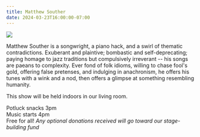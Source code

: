 ```yaml
---
title: Matthew Souther
date: 2024-03-23T16:00:00-07:00
---
```


![](https://s3.us-west-2.amazonaws.com/stickyplum.com/2024-03-23_Matthew_Souther.jpg)

Matthew Souther is a songwright, a piano hack, and a swirl of thematic
contradictions. Exuberant and plaintive; bombastic and self-deprecating;
paying homage to jazz traditions but compulsively irreverant -- his
songs are paeans to complexity. Ever fond of folk idioms, willing to
chase fool's gold, offering false pretenses, and indulging in
anachronism, he offers his tunes with a wink and a nod, then offers a
glimpse at something resembling humanity.

This show will be held indoors in our living room.

Potluck snacks 3pm  
Music starts 4pm  
Free for all! _Any optional donations received will go toward our stage-building fund_
